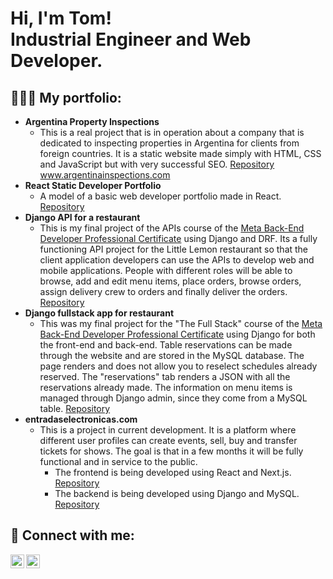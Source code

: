 <h1>Hi, I'm Tom! <br/> Industrial Engineer and Web Developer.</h1>

<h2>👨🏻‍💻 My portfolio:</h2>

- <b>Argentina Property Inspections</b>
  - This is a real project that is in operation about a company that is dedicated to inspecting properties in Argentina for clients from foreign countries. It is a static website made simply with HTML, CSS and JavaScript but with very successful SEO. [Repository](https://github.com/tomfenoglio/argentina-property-inspections.git) www.argentinainspections.com
- <b>React Static Developer Portfolio</b>
  - A model of a basic web developer portfolio made in React. [Repository](https://github.com/tomfenoglio/react-static-portfolio.git)
- <b>Django API for a restaurant</b>
  - This is my final project of the APIs course of the [Meta Back-End Developer Professional Certificate](https://www.coursera.org/professional-certificates/meta-back-end-developer)  using Django and DRF. Its a fully functioning API project for the Little Lemon restaurant so that the client application developers can use the APIs to develop web and mobile applications. People with different roles will be able to browse, add and edit menu items, place orders, browse orders, assign delivery crew to orders and finally deliver the orders. [Repository](https://github.com/tomfenoglio/django-api-littlelemon.git)
- <b>Django fullstack app for restaurant</b>
  - This was my final project for the "The Full Stack" course of the [Meta Back-End Developer Professional Certificate](https://www.coursera.org/professional-certificates/meta-back-end-developer)  using Django for both the front-end and back-end. Table reservations can be made through the website and are stored in the MySQL database. The page renders and does not allow you to reselect schedules already reserved. The "reservations" tab renders a JSON with all the reservations already made. The information on menu items is managed through Django admin, since they come from a MySQL table. [Repository](https://github.com/tomfenoglio/fullstack-final-project.git)
- <b>entradaselectronicas.com</b>
  - This is a project in current development. It is a platform where different user profiles can create events, sell, buy and transfer tickets for shows. The goal is that in a few months it will be fully functional and in service to the public.
    - The frontend is being developed using React and Next.js. [Repository](https://github.com/tomfenoglio/entradaselectronicas-frontend.git)
    - The backend is being developed using Django and MySQL. [Repository](https://github.com/tomfenoglio/entradaselectronicas-backend.git)


<h2> 🤙 Connect with me:</h2>

[<img align="left" alt="JoshMadakor | LinkedIn" width="22px" src="https://cdn.jsdelivr.net/npm/simple-icons@v3/icons/linkedin.svg" />][linkedin]
[<img align="left" alt="JoshMadakor | Instagram" width="22px" src="https://cdn.jsdelivr.net/npm/simple-icons@v3/icons/instagram.svg" />][instagram]


[linkedin]: https://www.linkedin.com/in/tomas-fenoglio-44279676/
[instagram]: https://www.instagram.com/tomfenoglio/
